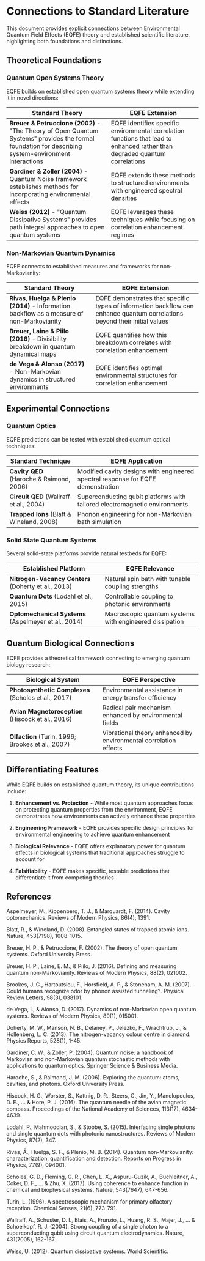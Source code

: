 # Connections to Standard Literature

This document provides explicit connections between Environmental Quantum Field Effects (EQFE) theory and established scientific literature, highlighting both foundations and distinctions.

## Theoretical Foundations

### Quantum Open Systems Theory

EQFE builds on established open quantum systems theory while extending it in novel directions:

| Standard Theory | EQFE Extension |
|----------------|----------------|
| **Breuer & Petruccione (2002)** - "The Theory of Open Quantum Systems" provides the formal foundation for describing system-environment interactions | EQFE identifies specific environmental correlation functions that lead to enhanced rather than degraded quantum correlations |
| **Gardiner & Zoller (2004)** - Quantum Noise framework establishes methods for incorporating environmental effects | EQFE extends these methods to structured environments with engineered spectral densities |
| **Weiss (2012)** - "Quantum Dissipative Systems" provides path integral approaches to open quantum systems | EQFE leverages these techniques while focusing on correlation enhancement regimes |

### Non-Markovian Quantum Dynamics

EQFE connects to established measures and frameworks for non-Markovianity:

| Standard Theory | EQFE Extension |
|----------------|----------------|
| **Rivas, Huelga & Plenio (2014)** - Information backflow as a measure of non-Markovianity | EQFE demonstrates that specific types of information backflow can enhance quantum correlations beyond their initial values |
| **Breuer, Laine & Piilo (2016)** - Divisibility breakdown in quantum dynamical maps | EQFE quantifies how this breakdown correlates with correlation enhancement |
| **de Vega & Alonso (2017)** - Non-Markovian dynamics in structured environments | EQFE identifies optimal environmental structures for correlation enhancement |

## Experimental Connections

### Quantum Optics

EQFE predictions can be tested with established quantum optical techniques:

| Standard Technique | EQFE Application |
|-------------------|-----------------|
| **Cavity QED** (Haroche & Raimond, 2006) | Modified cavity designs with engineered spectral response for EQFE demonstration |
| **Circuit QED** (Wallraff et al., 2004) | Superconducting qubit platforms with tailored electromagnetic environments |
| **Trapped Ions** (Blatt & Wineland, 2008) | Phonon engineering for non-Markovian bath simulation |

### Solid State Quantum Systems

Several solid-state platforms provide natural testbeds for EQFE:

| Established Platform | EQFE Relevance |
|---------------------|----------------|
| **Nitrogen-Vacancy Centers** (Doherty et al., 2013) | Natural spin bath with tunable coupling strengths |
| **Quantum Dots** (Lodahl et al., 2015) | Controllable coupling to photonic environments |
| **Optomechanical Systems** (Aspelmeyer et al., 2014) | Macroscopic quantum systems with engineered dissipation |

## Quantum Biological Connections

EQFE provides a theoretical framework connecting to emerging quantum biology research:

| Biological System | EQFE Perspective |
|------------------|-----------------|
| **Photosynthetic Complexes** (Scholes et al., 2017) | Environmental assistance in energy transfer efficiency |
| **Avian Magnetoreception** (Hiscock et al., 2016) | Radical pair mechanism enhanced by environmental fields |
| **Olfaction** (Turin, 1996; Brookes et al., 2007) | Vibrational theory enhanced by environmental correlation effects |

## Differentiating Features

While EQFE builds on established quantum theory, its unique contributions include:

1. **Enhancement vs. Protection** - While most quantum approaches focus on protecting quantum properties from the environment, EQFE demonstrates how environments can actively enhance these properties

2. **Engineering Framework** - EQFE provides specific design principles for environmental engineering to achieve quantum enhancement

3. **Biological Relevance** - EQFE offers explanatory power for quantum effects in biological systems that traditional approaches struggle to account for

4. **Falsifiability** - EQFE makes specific, testable predictions that differentiate it from competing theories

## References

Aspelmeyer, M., Kippenberg, T. J., & Marquardt, F. (2014). Cavity optomechanics. Reviews of Modern Physics, 86(4), 1391.

Blatt, R., & Wineland, D. (2008). Entangled states of trapped atomic ions. Nature, 453(7198), 1008-1015.

Breuer, H. P., & Petruccione, F. (2002). The theory of open quantum systems. Oxford University Press.

Breuer, H. P., Laine, E. M., & Piilo, J. (2016). Defining and measuring quantum non-Markovianity. Reviews of Modern Physics, 88(2), 021002.

Brookes, J. C., Hartoutsiou, F., Horsfield, A. P., & Stoneham, A. M. (2007). Could humans recognize odor by phonon assisted tunneling?. Physical Review Letters, 98(3), 038101.

de Vega, I., & Alonso, D. (2017). Dynamics of non-Markovian open quantum systems. Reviews of Modern Physics, 89(1), 015001.

Doherty, M. W., Manson, N. B., Delaney, P., Jelezko, F., Wrachtrup, J., & Hollenberg, L. C. (2013). The nitrogen-vacancy colour centre in diamond. Physics Reports, 528(1), 1-45.

Gardiner, C. W., & Zoller, P. (2004). Quantum noise: a handbook of Markovian and non-Markovian quantum stochastic methods with applications to quantum optics. Springer Science & Business Media.

Haroche, S., & Raimond, J. M. (2006). Exploring the quantum: atoms, cavities, and photons. Oxford University Press.

Hiscock, H. G., Worster, S., Kattnig, D. R., Steers, C., Jin, Y., Manolopoulos, D. E., ... & Hore, P. J. (2016). The quantum needle of the avian magnetic compass. Proceedings of the National Academy of Sciences, 113(17), 4634-4639.

Lodahl, P., Mahmoodian, S., & Stobbe, S. (2015). Interfacing single photons and single quantum dots with photonic nanostructures. Reviews of Modern Physics, 87(2), 347.

Rivas, Á., Huelga, S. F., & Plenio, M. B. (2014). Quantum non-Markovianity: characterization, quantification and detection. Reports on Progress in Physics, 77(9), 094001.

Scholes, G. D., Fleming, G. R., Chen, L. X., Aspuru-Guzik, A., Buchleitner, A., Coker, D. F., ... & Zhu, X. (2017). Using coherence to enhance function in chemical and biophysical systems. Nature, 543(7647), 647-656.

Turin, L. (1996). A spectroscopic mechanism for primary olfactory reception. Chemical Senses, 21(6), 773-791.

Wallraff, A., Schuster, D. I., Blais, A., Frunzio, L., Huang, R. S., Majer, J., ... & Schoelkopf, R. J. (2004). Strong coupling of a single photon to a superconducting qubit using circuit quantum electrodynamics. Nature, 431(7005), 162-167.

Weiss, U. (2012). Quantum dissipative systems. World Scientific.
